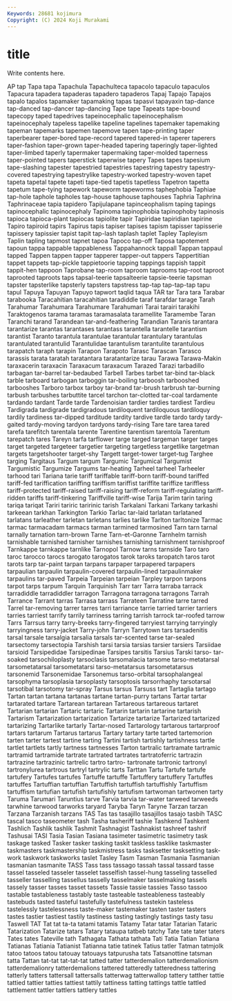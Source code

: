 ```yaml
---
Keywords: 28681 kojimura
Copyright: (C) 2024 Koji Murakami
---
```


# title

Write contents here.



AP
tap Tapa tapa Tapachula Tapachulteca tapacolo tapaculo tapaculos Tapacura tapadera
tapaderas tapadero tapaderos Tapaj Tapajo Tapajos tapalo tapalos tapamaker tapamaking
tapas tapasvi tapayaxin tap-dance tap-danced tap-dancer tap-dancing Tape tape Tapeats
tape-bound tapecopy taped tapedrives tapeinocephalic tapeinocephalism tapeinocephaly tapeless tapelike tapeline
tapelines tapemaker tapemaking tapeman tapemarks tapemen tapemove tapen tape-printing taper
taperbearer taper-bored tape-record tapered tapered-in taperer taperers taper-fashion taper-grown taper-headed
tapering taperingly taper-lighted taper-limbed taperly tapermaker tapermaking taper-molded taperness taper-pointed
tapers taperstick taperwise tapery Tapes tapes tapesium tape-slashing tapester tapestried
tapestries tapestring tapestry tapestry-covered tapestrying tapestrylike tapestry-worked tapestry-woven tapet tapeta
tapetal tapete tapeti tape-tied tapetis tapetless Tapetron tapetta tapetum tape-tying
tapework tapeworm tapeworms taphephobia Taphiae tap-hole taphole tapholes tap-house taphouse
taphouses Taphria Taphrina Taphrinaceae tapia tapidero Tapijulapane tapinceophalism taping tapings
tapinocephalic tapinocephaly Tapinoma tapinophobia tapinophoby tapinosis tapioca tapioca-plant tapiocas tapiolite
tapir Tapiridae tapiridian tapirine Tapiro tapiroid tapirs Tapirus tapis tapiser
tapises tapism tapisser tapisserie tapissery tapissier tapist tapit tap-lash taplash
taplet Tapley Tapleyism Taplin tapling tapmost tapnet tapoa Tapoco tap-off
Taposa tapotement tapoun tappa tappable tappableness Tappahannock tappall Tappan tappaul
tapped Tappen tappen tapper tapperer tapper-out tappers Tappertitian tappet tappets
tap-pickle tappietoorie tapping tappings tappish tappit tappit-hen tappoon Taprobane tap-room
taproom taprooms tap-root taproot taprooted taproots taps tapsal-teerie tapsalteerie tapsie-teerie
tapsman tapster tapsterlike tapsterly tapsters tapstress tap-tap tap-tap-tap tapu tapul
Tapuya Tapuyan Tapuyo tapwort taqlid taqua TAR tar Tara tara
Tarabar tarabooka Taracahitian taracahitian taradiddle taraf tarafdar tarage Tarah Tarahumar
Tarahumara Tarahumare Tarahumari Tarai tarairi tarakihi Taraktogenos tarama taramas taramasalata
taramellite Taramembe Taran Taranchi tarand Tarandean tar-and-feathering Tarandian Taranis tarantara
tarantarize tarantas tarantases tarantass tarantella tarantelle tarantism tarantist Taranto tarantula
tarantulae tarantular tarantulary tarantulas tarantulated tarantulid Tarantulidae tarantulism tarantulite tarantulous
tarapatch taraph tarapin Tarapon Tarapoto Tarasc Tarascan Tarasco tarassis tarata
taratah taratantara taratantarize tarau Tarawa Tarawa-Makin taraxacerin taraxacin Taraxacum taraxacum
Tarazed Tarazi tarbadillo tarbagan tar-barrel tar-bedaubed Tarbell Tarbes tarbet tar-bind
tar-black tarble tarboard tarbogan tarboggin tar-boiling tarboosh tarbooshed tarbooshes Tarboro
tarbox tarboy tar-brand tar-brush tarbrush tar-burning tarbush tarbushes tarbuttite tarcel
tarchon tar-clotted tar-coal tardamente tardando tardant Tarde tarde Tardenoisian tardier
tardies tardiest Tardieu Tardigrada tardigrade tardigradous tardiloquent tardiloquous tardiloquy tardily
tardiness tar-dipped tarditude tardity tardive tardle tardo tardy tardy-gaited tardy-moving
tardyon tardyons tardy-rising Tare tare tarea tared tarefa tarefitch tarentala
tarente Tarentine tarentism tarentola Tarentum tarepatch tares Tareyn tarfa tarflower
targe targed targeman targer targes target targeted targeteer targetier targeting
targetless targetlike targetman targets targetshooter target-shy Targett target-tower target-tug Targhee
targing Targitaus Targum targum Targumic Targumical Targumist Targumistic Targumize Targums
tar-heating Tarheel tarheel Tarheeler tarhood tari Tariana tarie tariff tariffable
tariff-born tariff-bound tariffed tariff-fed tariffication tariffing tariffism tariffist tariffite tariffize
tariffless tariff-protected tariff-raised tariff-raising tariff-reform tariff-regulating tariff-ridden tariffs tariff-tinkering Tariffville
tariff-wise Tarija Tarim tarin taring tariqa tariqat Tariri tariric taririnic
tarish Tarkalani Tarkani Tarkany tarkashi tarkeean tarkhan Tarkington Tarkio Tarlac
tar-laid tarlatan tarlataned tarlatans tarleather tarletan tarletans tarlies tarlike Tarlton
tarltonize Tarmac tarmac tarmacadam tarmacs tarman tarmined tarmosined Tarn tarn
tarnal tarnally tarnation tarn-brown Tarne Tarn-et-Garonne Tarnhelm tarnish tarnishable tarnished
tarnisher tarnishes tarnishing tarnishment tarnishproof Tarnkappe tarnkappe tarnlike Tarnopol Tarnow
tarns tarnside Taro taro taroc tarocco tarocs tarogato tarogatos tarok
taroks taropatch taros tarot tarots tarp tar-paint tarpan tarpans tarpaper
tarpapered tarpapers tarpaulian tarpaulin tarpaulin-covered tarpaulin-lined tarpaulinmaker tarpaulins tar-paved Tarpeia
Tarpeian tarpeian Tarpley tarpon tarpons tarpot tarps tarpum Tarquin Tarquinish
Tarr tarr Tarra tarraba tarrack tarradiddle tarradiddler tarragon Tarragona tarragona
tarragons Tarrah Tarrance Tarrant tarras Tarrasa tarrass Tarrateen Tarratine tarre
tarred Tarrel tar-removing tarrer tarres tarri tarriance tarrie tarried tarrier
tarriers tarries tarriest tarrify tarrily tarriness tarring tarrish tarrock tar-roofed
tarrow Tarrs Tarrsus tarry tarry-breeks tarry-fingered tarryiest tarrying tarryingly tarryingness
tarry-jacket Tarry-john Tarryn Tarrytown tars tarsadenitis tarsal tarsale tarsalgia tarsalia
tarsals tar-scented tarse tar-sealed tarsectomy tarsectopia Tarshish tarsi tarsia tarsias
tarsier tarsiers Tarsiidae tarsioid Tarsipedidae Tarsipedinae Tarsipes tarsitis Tarsius Tarski
tarso- tar-soaked tarsochiloplasty tarsoclasis tarsomalacia tarsome tarso-metatarsal tarsometatarsal tarsometatarsi tarso-metatarsus
tarsometatarsus tarsonemid Tarsonemidae Tarsonemus tarso-orbital tarsophalangeal tarsophyma tarsoplasia tarsoplasty tarsoptosis
tarsorrhaphy tarsotarsal tarsotibal tarsotomy tar-spray Tarsus tarsus Tarsuss tart Tartaglia
tartago Tartan tartan tartana tartanas tartane tartan-purry tartans Tartar tartar
tartarated tartare Tartarean tartarean Tartareous tartareous tartaret Tartarian tartarian Tartaric
tartaric Tartarin tartarin tartarine tartarish Tartarism Tartarization tartarization Tartarize tartarize
Tartarized tartarized tartarizing Tartarlike tartarly Tartar-nosed Tartarology tartarous tartarproof tartars
tartarum Tartarus tartarus Tartary tartary tarte tarted tartemorion tarten tarter
tartest tartine tarting Tartini tartish tartishly tartishness tartle tartlet tartlets
tartly tartness tartnesses Tarton tartralic tartramate tartramic tartramid tartramide tartrate
tartrated tartrates tartratoferric tartrazin tartrazine tartrazinic tartrelic tartro tartro- tartronate
tartronic tartronyl tartronylurea tartrous tartryl tartrylic tarts Tarttan Tartu Tartufe
tartufe tartufery Tartufes tartufes Tartuffe tartuffe Tartuffery tartuffery Tartuffes tartuffes
Tartuffian tartuffian Tartuffish tartuffish tartuffishly Tartuffism tartuffism tartufian tartufish tartufishly
tartufism tartwoman tartwomen tarty Taruma Tarumari Taruntius tarve Tarvia tarvia
tar-water tarweed tarweeds tarwhine tarwood tarworks taryard Taryba Taryn Taryne
Tarzan tarzan Tarzana Tarzanish tarzans TAS Tas tas tasajillo tasajillos
tasajo tasbih TASC tascal tasco taseometer tash Tasha tasheriff tashie
Tashkend Tashkent Tashlich Tashlik tashlik Tashmit Tashnagist Tashnakist tashreef tashrif
Tashusai TASI Tasia Tasian Tasiana tasimeter tasimetric tasimetry task taskage
tasked Tasker tasker tasking taskit taskless tasklike taskmaster taskmasters taskmastership
taskmistress tasks tasksetter tasksetting task-work taskwork taskworks taslet Tasley Tasm
Tasman Tasmania Tasmanian tasmanian tasmanite TASS Tass tass tassago tassah
tassal tassard tasse tassel tasseled tasseler tasselet tasselfish tassel-hung tasseling
tasselled tasseller tasselling tassellus tasselly tasselmaker tasselmaking tassels tassely tasser
tasses tasset tassets Tassie tassie tassies Tasso tassoo tastable tastableness
tastably taste tasteable tasteableness tasteably tastebuds tasted tasteful tastefully tastefulness
tastekin tasteless tastelessly tastelessness taste-maker tastemaker tasten taster tasters tastes
tastier tastiest tastily tastiness tasting tastingly tastings tasty tasu Taswell
TAT Tat tat ta-ta tatami tatamis Tatamy Tatar tatar Tatarian
Tataric Tatarization Tatarize tatars Tatary tataupa tatbeb tatchy Tate tate
tater taters Tates tates Tateville tath Tathagata Tathata tathata Tati
Tatia Tatian Tatiana Tatianas Tatiania Tatianist Tatianna tatie tatinek Tatius
tatler Tatman tatmjolk tatoo tatoos tatou tatouay tatouays tatpurusha tats
Tatsanottine tatsman tatta Tattan tat-tat tat-tat-tat tatted tatter tatterdemalion tatterdemalionism
tatterdemalionry tatterdemalions tattered tatteredly tatteredness tattering tatterly tatters tattersall tattersalls
tatterwag tatterwallop tattery tatther tattie tattied tattier tatties tattiest tattily
tattiness tatting tattings tattle tattled tattlement tattler tattlers tattlery tattles
